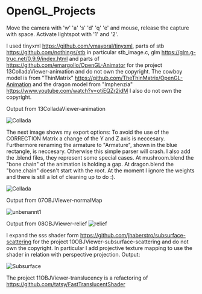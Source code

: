 # OpenGL_Projects

Move the camera with 'w' 'a' 's' 'd' 'q' 'e' and mouse, release the capture with space. Activate lightspot with '1' and '2'.

I used tinyxml https://github.com/vmayoral/tinyxml, parts of stb https://github.com/nothings/stb in particular stb_image.c, glm https://glm.g-truc.net/0.9.9/index.html and parts of https://github.com/emargollo/OpenGL-Animator for the project 13ColladaViewer-animation and do not own the copyright. The cowboy model is from "ThinMatrix" https://github.com/TheThinMatrix/OpenGL-Animation and the dragon model from "Imphenzia" https://www.youtube.com/watch?v=otiEQZr2idM I also do not own the copyright.

Output from 13ColladaViewer-animation

![Collada](https://user-images.githubusercontent.com/30089026/95699071-d45ae180-0c43-11eb-91e4-ad597412f37f.jpg)

The next image shows my export options: To avoid the use of the CORRECTION Matrix a change of the Y and Z axis is neccesary. Furthermore renaming the armature to "Armature", shown in the blue rectangle, is neccesary. Otherwise this simple parser will crash. I also add the .blend files, they represent some special cases. At mushroom.blend the "bone chain" of the animation is holding a gap. At dragon.blend the "bone.chain" doesn't start with the root. At the moment I ignore the weights and there is still a lot of cleaning up to do :).

![Collada](https://user-images.githubusercontent.com/30089026/95698007-e0916f80-0c40-11eb-8fb8-9ec466681a0b.jpg)

Output from 07OBJViewer-normalMap

![unbenannt1](https://user-images.githubusercontent.com/30089026/43673297-cea307bc-97c0-11e8-8418-d84cd3f4a1b3.jpg)


Output from 08OBJViewer-relief
![relief](https://user-images.githubusercontent.com/30089026/50221719-63737700-0396-11e9-90e0-15082469de94.jpg)

I expand the sss shader form https://github.com/jhaberstro/subsurface-scattering for the project 10OBJViewer-subsurface-scattering and do not own the copyright. In particular I add projective texture mapping to use the shader in relation with perspective projection. Output:

![Subsurface](https://user-images.githubusercontent.com/30089026/54387008-9332d200-469a-11e9-81ea-933f0d85d670.jpg)

The project 11OBJViewer-translucency is a refactoring of https://github.com/tatsy/FastTranslucentShader

